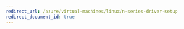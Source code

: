 ```yaml
---
redirect_url: /azure/virtual-machines/linux/n-series-driver-setup
redirect_document_id: true
---
```


